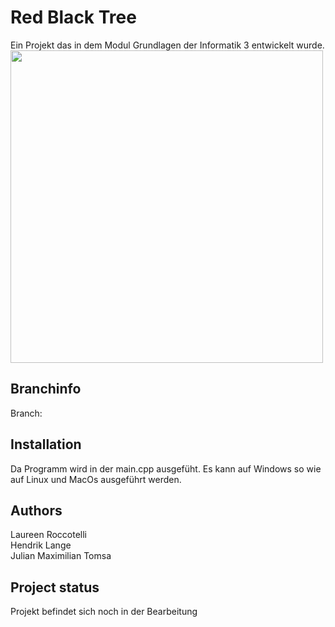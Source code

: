# Red Black Tree

Ein Projekt das in dem Modul Grundlagen der Informatik 3 entwickelt wurde. <br/>
<img src="https://martin-thoma.com/images/2012/07/red-black-tree1.png" width="500px"/>

## Branchinfo

Branch: <br/>

## Installation
Da Programm wird in der main.cpp ausgefüht.
Es kann auf Windows so wie auf Linux und MacOs ausgeführt werden.

## Authors
Laureen Roccotelli <br/>
Hendrik Lange <br/>
Julian Maximilian Tomsa

## Project status
Projekt befindet sich noch in der Bearbeitung
